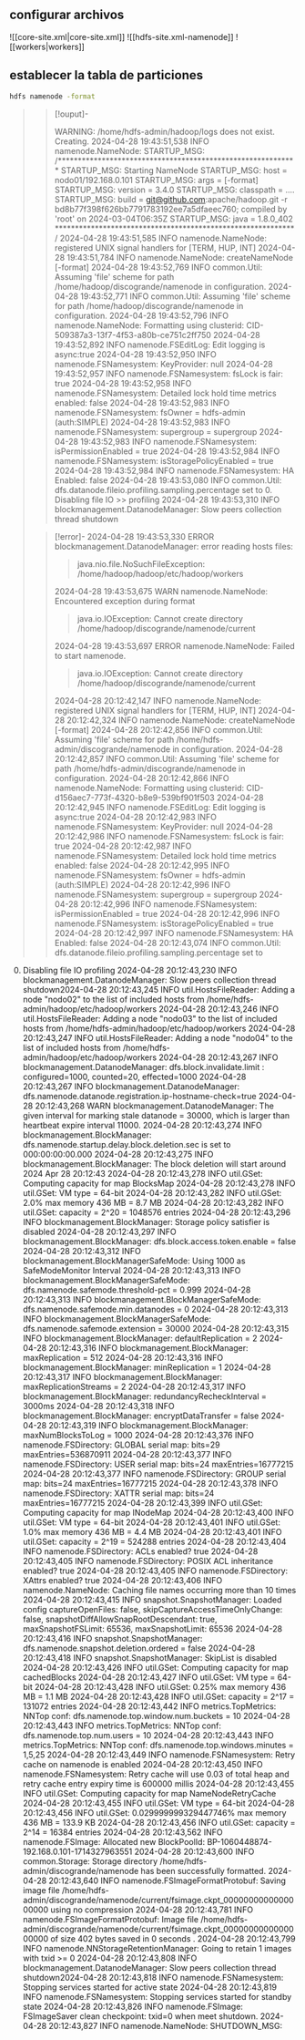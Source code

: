 
## configurar archivos

![[core-site.xml|core-site.xml]]
![[hdfs-site.xml-namenode]]
![[workers|workers]]

## establecer la tabla de particiones

```bash
hdfs namenode -format
```

>
>>[!ouput]-
>>
>> WARNING: /home/hdfs-admin/hadoop/logs does not exist. Creating.
>> 2024-04-28 19:43:51,538 INFO namenode.NameNode: STARTUP_MSG:
>> /************************************************************
>> STARTUP_MSG: Starting NameNode
>> STARTUP_MSG:   host = nodo01/192.168.0.101
>> STARTUP_MSG:   args = [-format]
>> STARTUP_MSG:   version = 3.4.0
>> STARTUP_MSG:   classpath = ....
>> STARTUP_MSG:   build = <git@github.com>:apache/hadoop.git -r bd8b77f398f626bb7791783192ee7a5dfaeec760; compiled by 'root' on 2024-03-04T06:35Z
>> STARTUP_MSG:   java = 1.8.0_402
>> ************************************************************/
>> 2024-04-28 19:43:51,585 INFO namenode.NameNode: registered UNIX signal handlers for [TERM, HUP, INT]
>> 2024-04-28 19:43:51,784 INFO namenode.NameNode: createNameNode [-format]
>> 2024-04-28 19:43:52,769 INFO common.Util: Assuming 'file' scheme for path /home/hadoop/discogrande/namenode in configuration.
>> 2024-04-28 19:43:52,771 INFO common.Util: Assuming 'file' scheme for path /home/hadoop/discogrande/namenode in configuration.
>> 2024-04-28 19:43:52,796 INFO namenode.NameNode: Formatting using clusterid: CID-509387a3-13f7-4f53-a80b-ce751c2ff750
>> 2024-04-28 19:43:52,892 INFO namenode.FSEditLog: Edit logging is async:true
>> 2024-04-28 19:43:52,950 INFO namenode.FSNamesystem: KeyProvider: null
>> 2024-04-28 19:43:52,957 INFO namenode.FSNamesystem: fsLock is fair: true
>> 2024-04-28 19:43:52,958 INFO namenode.FSNamesystem: Detailed lock hold time metrics enabled: false
>> 2024-04-28 19:43:52,983 INFO namenode.FSNamesystem: fsOwner                = hdfs-admin (auth:SIMPLE)
>> 2024-04-28 19:43:52,983 INFO namenode.FSNamesystem: supergroup             = supergroup
>> 2024-04-28 19:43:52,983 INFO namenode.FSNamesystem: isPermissionEnabled    = true
>> 2024-04-28 19:43:52,984 INFO namenode.FSNamesystem: isStoragePolicyEnabled = true
>> 2024-04-28 19:43:52,984 INFO namenode.FSNamesystem: HA Enabled: false
>> 2024-04-28 19:43:53,080 INFO common.Util: dfs.datanode.fileio.profiling.sampling.percentage set to 0. Disabling file IO >> profiling
>> 2024-04-28 19:43:53,310 INFO blockmanagement.DatanodeManager: Slow peers collection thread shutdown
>
>>[!error]-
>> 2024-04-28 19:43:53,330 ERROR blockmanagement.DatanodeManager: error reading hosts files:
>>> java.nio.file.NoSuchFileException: /home/hadoop/hadoop/etc/hadoop/workers
>>
>> 2024-04-28 19:43:53,675 WARN namenode.NameNode: Encountered exception during format
>>> java.io.IOException: Cannot create directory /home/hadoop/discogrande/namenode/current
>>
>> 2024-04-28 19:43:53,697 ERROR namenode.NameNode: Failed to start namenode.
>>> java.io.IOException: Cannot create directory /home/hadoop/discogrande/namenode/current
>>
>>2024-04-28 20:12:42,147 INFO namenode.NameNode: registered UNIX signal handlers for [TERM, HUP, INT]
2024-04-28 20:12:42,324 INFO namenode.NameNode: createNameNode [-format]
2024-04-28 20:12:42,856 INFO common.Util: Assuming 'file' scheme for path /home/hdfs-admin/discogrande/namenode in configuration.
2024-04-28 20:12:42,857 INFO common.Util: Assuming 'file' scheme for path /home/hdfs-admin/discogrande/namenode in configuration.
2024-04-28 20:12:42,866 INFO namenode.NameNode: Formatting using clusterid: CID-d156aec7-773f-4320-b8e9-539bf901f503
2024-04-28 20:12:42,945 INFO namenode.FSEditLog: Edit logging is async:true
2024-04-28 20:12:42,983 INFO namenode.FSNamesystem: KeyProvider: null
2024-04-28 20:12:42,986 INFO namenode.FSNamesystem: fsLock is fair: true
2024-04-28 20:12:42,987 INFO namenode.FSNamesystem: Detailed lock hold time metrics enabled: false 
2024-04-28 20:12:42,995 INFO namenode.FSNamesystem: fsOwner                = hdfs-admin (auth:SIMPLE)
2024-04-28 20:12:42,996 INFO namenode.FSNamesystem: supergroup             = supergroup
2024-04-28 20:12:42,996 INFO namenode.FSNamesystem: isPermissionEnabled    = true
2024-04-28 20:12:42,996 INFO namenode.FSNamesystem: isStoragePolicyEnabled = true
2024-04-28 20:12:42,997 INFO namenode.FSNamesystem: HA Enabled: false
2024-04-28 20:12:43,074 INFO common.Util: dfs.datanode.fileio.profiling.sampling.percentage set to 
0. Disabling file IO profiling
2024-04-28 20:12:43,230 INFO blockmanagement.DatanodeManager: Slow peers collection thread shutdown2024-04-28 20:12:43,245 INFO util.HostsFileReader: Adding a node "nodo02" to the list of included hosts from /home/hdfs-admin/hadoop/etc/hadoop/workers
2024-04-28 20:12:43,246 INFO util.HostsFileReader: Adding a node "nodo03" to the list of included hosts from /home/hdfs-admin/hadoop/etc/hadoop/workers
2024-04-28 20:12:43,247 INFO util.HostsFileReader: Adding a node "nodo04" to the list of included hosts from /home/hdfs-admin/hadoop/etc/hadoop/workers
2024-04-28 20:12:43,267 INFO blockmanagement.DatanodeManager: dfs.block.invalidate.limit : configured=1000, counted=20, effected=1000
2024-04-28 20:12:43,267 INFO blockmanagement.DatanodeManager: dfs.namenode.datanode.registration.ip-hostname-check=true
2024-04-28 20:12:43,268 WARN blockmanagement.DatanodeManager: The given interval for marking stale 
datanode = 30000, which is larger than heartbeat expire interval 11000.
2024-04-28 20:12:43,274 INFO blockmanagement.BlockManager: dfs.namenode.startup.delay.block.deletion.sec is set to 000:00:00:00.000
2024-04-28 20:12:43,275 INFO blockmanagement.BlockManager: The block deletion will start around 2024 Apr 28 20:12:43
2024-04-28 20:12:43,278 INFO util.GSet: Computing capacity for map BlocksMap
2024-04-28 20:12:43,278 INFO util.GSet: VM type       = 64-bit
2024-04-28 20:12:43,282 INFO util.GSet: 2.0% max memory 436 MB = 8.7 MB
2024-04-28 20:12:43,282 INFO util.GSet: capacity      = 2^20 = 1048576 entries
2024-04-28 20:12:43,296 INFO blockmanagement.BlockManager: Storage policy satisfier is disabled
2024-04-28 20:12:43,297 INFO blockmanagement.BlockManager: dfs.block.access.token.enable = false   
2024-04-28 20:12:43,312 INFO blockmanagement.BlockManagerSafeMode: Using 1000 as SafeModeMonitor Interval
2024-04-28 20:12:43,313 INFO blockmanagement.BlockManagerSafeMode: dfs.namenode.safemode.threshold-pct = 0.999
2024-04-28 20:12:43,313 INFO blockmanagement.BlockManagerSafeMode: dfs.namenode.safemode.min.datanodes = 0
2024-04-28 20:12:43,313 INFO blockmanagement.BlockManagerSafeMode: dfs.namenode.safemode.extension 
= 30000
2024-04-28 20:12:43,315 INFO blockmanagement.BlockManager: defaultReplication         = 2
2024-04-28 20:12:43,316 INFO blockmanagement.BlockManager: maxReplication             = 512
2024-04-28 20:12:43,316 INFO blockmanagement.BlockManager: minReplication             = 1
2024-04-28 20:12:43,317 INFO blockmanagement.BlockManager: maxReplicationStreams      = 2
2024-04-28 20:12:43,317 INFO blockmanagement.BlockManager: redundancyRecheckInterval  = 3000ms
2024-04-28 20:12:43,318 INFO blockmanagement.BlockManager: encryptDataTransfer        = false
2024-04-28 20:12:43,319 INFO blockmanagement.BlockManager: maxNumBlocksToLog          = 1000
2024-04-28 20:12:43,376 INFO namenode.FSDirectory: GLOBAL serial map: bits=29 maxEntries=536870911
2024-04-28 20:12:43,377 INFO namenode.FSDirectory: USER serial map: bits=24 maxEntries=16777215
2024-04-28 20:12:43,377 INFO namenode.FSDirectory: GROUP serial map: bits=24 maxEntries=16777215
2024-04-28 20:12:43,378 INFO namenode.FSDirectory: XATTR serial map: bits=24 maxEntries=16777215
2024-04-28 20:12:43,399 INFO util.GSet: Computing capacity for map INodeMap
2024-04-28 20:12:43,400 INFO util.GSet: VM type       = 64-bit
2024-04-28 20:12:43,401 INFO util.GSet: 1.0% max memory 436 MB = 4.4 MB
2024-04-28 20:12:43,401 INFO util.GSet: capacity      = 2^19 = 524288 entries
2024-04-28 20:12:43,404 INFO namenode.FSDirectory: ACLs enabled? true
2024-04-28 20:12:43,405 INFO namenode.FSDirectory: POSIX ACL inheritance enabled? true
2024-04-28 20:12:43,405 INFO namenode.FSDirectory: XAttrs enabled? true
2024-04-28 20:12:43,406 INFO namenode.NameNode: Caching file names occurring more than 10 times
2024-04-28 20:12:43,415 INFO snapshot.SnapshotManager: Loaded config captureOpenFiles: false, skipCaptureAccessTimeOnlyChange: false, snapshotDiffAllowSnapRootDescendant: true, maxSnapshotFSLimit: 65536, maxSnapshotLimit: 65536
2024-04-28 20:12:43,416 INFO snapshot.SnapshotManager: dfs.namenode.snapshot.deletion.ordered = false
2024-04-28 20:12:43,418 INFO snapshot.SnapshotManager: SkipList is disabled
2024-04-28 20:12:43,426 INFO util.GSet: Computing capacity for map cachedBlocks
2024-04-28 20:12:43,427 INFO util.GSet: VM type       = 64-bit
2024-04-28 20:12:43,428 INFO util.GSet: 0.25% max memory 436 MB = 1.1 MB
2024-04-28 20:12:43,428 INFO util.GSet: capacity      = 2^17 = 131072 entries
2024-04-28 20:12:43,442 INFO metrics.TopMetrics: NNTop conf: dfs.namenode.top.window.num.buckets = 10
2024-04-28 20:12:43,443 INFO metrics.TopMetrics: NNTop conf: dfs.namenode.top.num.users = 10
2024-04-28 20:12:43,443 INFO metrics.TopMetrics: NNTop conf: dfs.namenode.top.windows.minutes = 1,5,25
2024-04-28 20:12:43,449 INFO namenode.FSNamesystem: Retry cache on namenode is enabled
2024-04-28 20:12:43,450 INFO namenode.FSNamesystem: Retry cache will use 0.03 of total heap and retry cache entry expiry time is 600000 millis
2024-04-28 20:12:43,455 INFO util.GSet: Computing capacity for map NameNodeRetryCache
2024-04-28 20:12:43,455 INFO util.GSet: VM type       = 64-bit
2024-04-28 20:12:43,456 INFO util.GSet: 0.029999999329447746% max memory 436 MB = 133.9 KB
2024-04-28 20:12:43,456 INFO util.GSet: capacity      = 2^14 = 16384 entries
2024-04-28 20:12:43,562 INFO namenode.FSImage: Allocated new BlockPoolId: BP-1060448874-192.168.0.101-1714327963551
2024-04-28 20:12:43,600 INFO common.Storage: Storage directory /home/hdfs-admin/discogrande/namenode has been successfully formatted.
2024-04-28 20:12:43,640 INFO namenode.FSImageFormatProtobuf: Saving image file /home/hdfs-admin/discogrande/namenode/current/fsimage.ckpt_0000000000000000000 
using no compression
2024-04-28 20:12:43,781 INFO namenode.FSImageFormatProtobuf: Image file /home/hdfs-admin/discogrande/namenode/current/fsimage.ckpt_0000000000000000000 of size 402 bytes saved in 0 seconds .
2024-04-28 20:12:43,799 INFO namenode.NNStorageRetentionManager: Going to retain 1 images with txid >= 0
2024-04-28 20:12:43,808 INFO blockmanagement.DatanodeManager: Slow peers collection thread shutdown2024-04-28 20:12:43,818 INFO namenode.FSNamesystem: Stopping services started for active state
2024-04-28 20:12:43,819 INFO namenode.FSNamesystem: Stopping services started for standby state
2024-04-28 20:12:43,826 INFO namenode.FSImage: FSImageSaver clean checkpoint: txid=0 when meet shutdown.
2024-04-28 20:12:43,827 INFO namenode.NameNode: SHUTDOWN_MSG:
